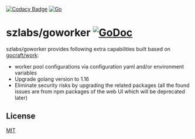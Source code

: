 [![Codacy Badge](https://api.codacy.com/project/badge/Grade/475ebfca4caf476fa0451e607ac2dc6b)](https://app.codacy.com/gh/szlabs/goworker?utm_source=github.com&utm_medium=referral&utm_content=szlabs/goworker&utm_campaign=Badge_Grade_Settings)
[![Go](https://github.com/szlabs/goworker/actions/workflows/go.yml/badge.svg)](https://github.com/szlabs/goworker/actions/workflows/go.yml)
# szlabs/goworker [![GoDoc](https://godoc.org/github.com/gocraft/work?status.png)](https://godoc.org/github.com/szlabs/goworker)

szlabs/goworker provides following extra capabilities built based on [gocraft/work](https://github.com/gocraft/work):

* worker pool configurations via configuration yaml and/or environment variables
* Upgrade golang version to 1.16
* Eliminate security risks by upgrading the related packages (all the found issues are from npm packages of the web UI which will be deprecated later)


## License

[MIT](./LICENSE)
